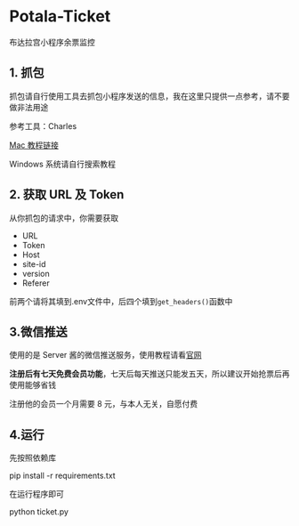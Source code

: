 # Potala-Ticket
布达拉宫小程序余票监控
## 1. 抓包
抓包请自行使用工具去抓包小程序发送的信息，我在这里只提供一点参考，请不要做非法用途

参考工具：Charles

[Mac 教程链接](https://juejin.cn/post/7044427519243583495)

Windows 系统请自行搜索教程
## 2. 获取 URL 及 Token
从你抓包的请求中，你需要获取
* URL
* Token
* Host
* site-id
* version
* Referer

前两个请将其填到.env文件中，后四个填到`get_headers()`函数中
## 3.微信推送
使用的是 Server 酱的微信推送服务，使用教程请看[官网](https://sct.ftqq.com/)

**注册后有七天免费会员功能**，七天后每天推送只能发五天，所以建议开始抢票后再使用能够省钱

注册他的会员一个月需要 8 元，与本人无关，自愿付费
## 4.运行
先按照依赖库

pip install -r requirements.txt

在运行程序即可

python ticket.py
